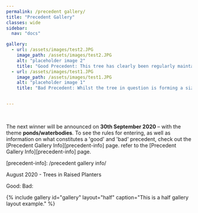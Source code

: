 ```yaml
---
permalink: /precedent gallery/
title: "Precedent Gallery"
classes: wide
sidebar:
  nav: "docs"

gallery:
  - url: /assets/images/test2.JPG
    image_path: /assets/images/test2.JPG
    alt: "placeholder image 2"
    title: "Good Precedent: This tree has clearly been regularly maintained to control its size and is a good example of how regular maintenance and species selection has allowed for healthy tree growth (and no visual hard landscape damage) despite the confined dimensions of the planter, and proximity to buildings. <br>"
  - url: /assets/images/test1.JPG
    image_path: /assets/images/test1.JPG
    alt: "placeholder image 1"
    title: "Bad Precedent: Whilst the tree in question is forming a sizable green structural element within the street landscape, it is clear there is not enough space for the roots. When considering existing trees within newly designed landscapes, make sure to consider their proximity to hard surfaces and structures. By giving trees (proposed and existing) the space they need and not restricting them to confined spaces damage to hard landscape elements is less likely. <br>"


---
```


<BR>


The next winner will be announced on **30th September 2020** – with the theme **ponds/waterbodies**. To see the rules for entering, as well as information on what constitutes a 'good' and 'bad' precedent, check out the [Precedent Gallery Info][precedent-info] page. refer to the [Precedent Gallery Info][precedent-info] page.

[precedent-info]: /precedent gallery info/
<BR>
  
August 2020 - Trees in Raised Planters

Good:         Bad:

{% include gallery id="gallery" layout="half" caption="This is a half gallery layout example." %}

